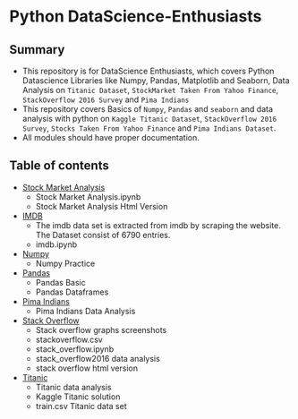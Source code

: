# Python DataScience-Enthusiasts

## Summary

* This repository is for DataScience Enthusiasts, which covers Python Datascience Libraries like Numpy, Pandas, Matplotlib and Seaborn, Data Analysis on `Titanic Dataset`, `StockMarket Taken From Yahoo Finance`, `StackOverflow 2016 Survey` and `Pima Indians`
* This repository covers Basics of `Numpy`, `Pandas` and `seaborn` and data analysis with python on `Kaggle Titanic Dataset`, `StackOverflow 2016 Survey`, `Stocks Taken From Yahoo Finance` and `Pima Indians Dataset`.
* All modules should have proper documentation.

## Table of contents

* [Stock Market Analysis](https://github.com/kaushikamaravadi/DataScience/tree/master/StockMarketAnalysis)
  * Stock Market Analysis.ipynb
  * Stock Market Analysis Html Version
* [IMDB](https://github.com/kaushikamaravadi/DataScience/tree/master/imdb)
  * The imdb data set is extracted from imdb by scraping the website. The Dataset consist of 6790 entries.
  * imdb.ipynb
* [Numpy](https://github.com/kaushikamaravadi/DataScience/tree/master/numpy)
  * Numpy Practice
* [Pandas](https://github.com/kaushikamaravadi/DataScience/tree/master/pandas)
  * Pandas Basic
  * Pandas Dataframes
* [Pima Indians](https://github.com/kaushikamaravadi/DataScience/tree/master/pima_indians)
  * Pima Indians Data Analysis
* [Stack Overflow](https://github.com/kaushikamaravadi/DataScience/tree/master/stack_overflow)
  * Stack overflow graphs screenshots
  * stackoverflow.csv
  * stack_overflow.ipynb
  * stack_overflow2016 data analysis
  * stack overflow html version
* [Titanic](https://github.com/kaushikamaravadi/DataScience/tree/master/titanic)
  * Titanic data analysis
  * Kaggle Titanic solution
  * train.csv Titanic data set




